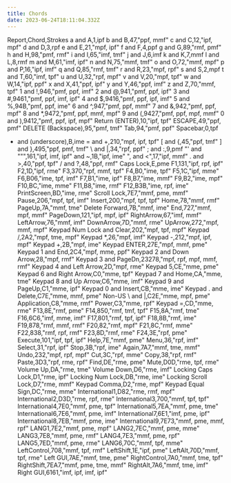 ```yaml
---
title: Chords
date: 2023-06-24T18:11:04.332Z
---
```

Report,Chord,Strokes
a and A,1,ipf
b and B,47,"ppf, mmf"
c and C,12,"ipf, mpf"
d and D,3,rpf
e and E,21,"mpf, ipf"
f and F,4,ppf
g and G,89,"rmf, pmf"
h and H,98,"pmf, rmf"
i and I,65,"imf, tmf"
j and J,6,imf
k and K,7,mmf
l and L,8,rmf
m and M,61,"imf, ipf"
n and N,75,"mmf, tmf"
o and O,72,"mmf, mpf"
p and P,16,"ipf, imf"
q and Q,85,"rmf, tmf"
r and R,23,"mpf, rpf"
s and S,2,mpf
t and T,60,"imf, tpf"
u and U,32,"rpf, mpf"
v and V,20,"mpf, tpf"
w and W,14,"ipf, ppf"
x and X,41,"ppf, ipf"
y and Y,46,"ppf, imf"
z and Z,70,"mmf, tpf"
1 and !,946,"pmf, ppf, imf"
2 and @,941,"pmf, ppf, ipf"
3 and #,9461,"pmf, ppf, imf, ipf"
4 and $,9416,"pmf, ppf, ipf, imf"
5 and %,94B,"pmf, ppf, ime"
6 and ^,947,"pmf, ppf, mmf"
7 and &,942,"pmf, ppf, mpf"
8 and *,9472,"pmf, ppf, mmf, mpf"
9 and (,9427,"pmf, ppf, mpf, mmf"
0 and ),9412,"pmf, ppf, ipf, mpf"
Return (ENTER),10,"ipf, tpf"
ESCAPE,49,"ppf, pmf"
DELETE (Backspace),95,"pmf, tmf"
Tab,94,"pmf, ppf"
Spacebar,0,tpf
- and (underscore),B,ime
= and +,210,"mpf, ipf, tpf"
[ and {,45,"ppf, tmf"
] and },495,"ppf, pmf, tmf"
\ and &#124;,34,"rpf, ppf"
; and :,9,pmf
"' and """,161,"ipf, imf, ipf"
 and ~,1B,"ipf, ime"
", and <",17,"ipf, mmf"
. and >,40,"ppf, tpf"
/ and ?,48,"ppf, rmf"
Caps Lock,E,pme
F1,131,"ipf, rpf, ipf"
F2,1D,"ipf, rme"
F3,370,"rpf, mmf, tpf"
F4,B0,"ime, tpf"
F5,1C,"ipf, mme"
F6,B06,"ime, tpf, imf"
F7,B1,"ime, ipf"
F8,B7,"ime, mmf"
F9,B2,"ime, mpf"
F10,BC,"ime, mme"
F11,B8,"ime, rmf"
F12,B3B,"ime, rpf, ime"
PrintScreen,BD,"ime, rme"
Scroll Lock,7E7,"mmf, pme, mmf"
Pause,206,"mpf, tpf, imf"
Insert,200,"mpf, tpf, tpf"
Home,78,"mmf, rmf"
PageUp,7A,"mmf, tme"
Delete Forward,7B,"mmf, ime"
End,727,"mmf, mpf, mmf"
PageDown,121,"ipf, mpf, ipf"
RightArrow,67,"imf, mmf"
LeftArrow,76,"mmf, imf"
DownArrow,7D,"mmf, rme"
UpArrow,272,"mpf, mmf, mpf"
Keypad Num Lock and Clear,202,"mpf, tpf, mpf"
Keypad /,2A2,"mpf, tme, mpf"
Keypad *,26,"mpf, imf"
Keypad -,212,"mpf, ipf, mpf"
Keypad +,2B,"mpf, ime"
Keypad ENTER,27E,"mpf, mmf, pme"
Keypad 1 and End,2C4,"mpf, mme, ppf"
Keypad 2 and Down Arrow,28,"mpf, rmf"
Keypad 3 and PageDn,23278,"mpf, rpf, mpf, mmf, rmf"
Keypad 4 and Left Arrow,2D,"mpf, rme"
Keypad 5,CE,"mme, pme"
Keypad 6 and Right Arrow,C0,"mme, tpf"
Keypad 7 and Home,CA,"mme, tme"
Keypad 8 and Up Arrow,C6,"mme, imf"
Keypad 9 and PageUp,C1,"mme, ipf"
Keypad 0 and Insert,CB,"mme, ime"
Keypad . and Delete,C7E,"mme, mmf, pme"
Non-US \ and &#124;,C2E,"mme, mpf, pme"
Application,C8,"mme, rmf"
Power,C3,"mme, rpf"
Keypad =,CD,"mme, rme"
F13,8E,"rmf, pme"
F14,850,"rmf, tmf, tpf"
F15,8A,"rmf, tme"
F16,6C6,"imf, mme, imf"
F17,801,"rmf, tpf, ipf"
F18,8B,"rmf, ime"
F19,878,"rmf, mmf, rmf"
F20,82,"rmf, mpf"
F21,8C,"rmf, mme"
F22,838,"rmf, rpf, rmf"
F23,8D,"rmf, rme"
F24,3E,"rpf, pme"
Execute,101,"ipf, tpf, ipf"
Help,7E,"mmf, pme"
Menu,36,"rpf, imf"
Select,31,"rpf, ipf"
Stop,3B,"rpf, ime"
Again,7A7,"mmf, tme, mmf"
Undo,232,"mpf, rpf, mpf"
Cut,3C,"rpf, mme"
Copy,38,"rpf, rmf"
Paste,3D3,"rpf, rme, rpf"
Find,DE,"rme, pme"
Mute,D0D,"rme, tpf, rme"
Volume Up,DA,"rme, tme"
Volume Down,D6,"rme, imf"
Locking Caps Lock,D1,"rme, ipf"
Locking Num Lock,DB,"rme, ime"
Locking Scroll Lock,D7,"rme, mmf"
Keypad Comma,D2,"rme, mpf"
Keypad Equal Sign,DC,"rme, mme"
International1,D82,"rme, rmf, mpf"
International2,D3D,"rme, rpf, rme"
International3,700,"mmf, tpf, tpf"
International4,7E0,"mmf, pme, tpf"
International5,7EA,"mmf, pme, tme"
International6,7E6,"mmf, pme, imf"
International7,6E1,"imf, pme, ipf"
International8,7EB,"mmf, pme, ime"
International9,7E73,"mmf, pme, mmf, rpf"
LANG1,7E2,"mmf, pme, mpf"
LANG2,7EC,"mmf, pme, mme"
LANG3,7E8,"mmf, pme, rmf"
LANG4,7E3,"mmf, pme, rpf"
LANG5,7ED,"mmf, pme, rme"
LANG6,70C,"mmf, tpf, mme"
LeftControl,708,"mmf, tpf, rmf"
LeftShift,1E,"ipf, pme"
LeftAlt,70D,"mmf, tpf, rme"
Left GUI,7AE,"mmf, tme, pme"
RightControl,7A0,"mmf, tme, tpf"
RightShift,7EA7,"mmf, pme, tme, mmf"
RightAlt,7A6,"mmf, tme, imf"
Right GUI,6161,"imf, ipf, imf, ipf"
